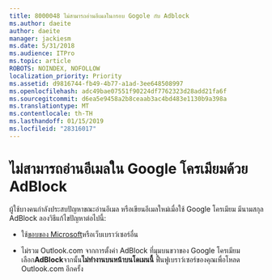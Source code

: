```yaml
---
title: 8000048 ไม่สามารถอ่านอีเมลในกรอบ Gogole กับ Adblock
ms.author: daeite
author: daeite
manager: jackiesm
ms.date: 5/31/2018
ms.audience: ITPro
ms.topic: article
ROBOTS: NOINDEX, NOFOLLOW
localization_priority: Priority
ms.assetid: d9816744-fb49-4b77-a1ad-3ee648508997
ms.openlocfilehash: adc49bae07551f90224df7762323d28add21fa6f
ms.sourcegitcommit: d6ea5e9458a2b8ceaab3ac4bd483e1130b9a398a
ms.translationtype: MT
ms.contentlocale: th-TH
ms.lasthandoff: 01/15/2019
ms.locfileid: "28316017"
---
```

# <a name="cant-read-email-in-google-chrome-with-adblock"></a>ไม่สามารถอ่านอีเมลใน Google โครเมียมด้วย AdBlock

ผู้ใช้บางคนกำลังประสบปัญหาขณะอ่านอีเมล หรือเขียนอีเมลใหม่เมื่อใช้ Google โครเมียม มีนามสกุล AdBlock ลองวิธีแก้ไขปัญหาต่อไปนี้:
  
- ใช้[ขอบของ Microsoft](https://go.microsoft.com/fwlink/p/?linkid=2001503&amp;clcid=0x409)หรือเว็บเบราว์เซอร์อื่น 
    
- ไม่รวม Outlook.com จากการตั้งค่า AdBlock ที่มุมบนขวาของ Google โครเมียม เลือก**AdBlock**จากนั้น**ไม่ทำงานบนหน้าบนโดเมนนี้** ฟื้นฟูเบราว์เซอร์ของคุณเพื่อโหลด Outlook.com อีกครั้ง 
    

